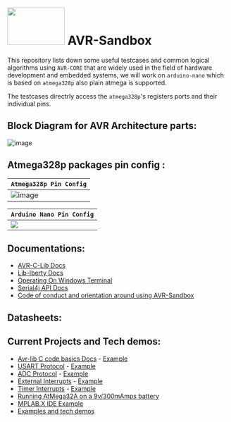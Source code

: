 # <img src="https://user-images.githubusercontent.com/60224159/178119492-91d3cc70-a88f-4b9a-94a0-ca7b68b1d861.png" width="130" height="85"> AVR-Sandbox 

This repository lists down some useful testcases and common logical algorithms using `AVR-CORE` that are widely used in the field of hardware development and embedded systems, 
we will work on `arduino-nano` which is based on `atmega328p` also plain atmega is supported.

The testcases directrly access the `atmega328p`'s registers ports and their individual pins.

## Block Diagram for AVR Architecture parts: 

![image](https://user-images.githubusercontent.com/60224159/178119440-5a0fb95e-3dc6-4bc5-af58-9992d5c60221.png)

## Atmega328p packages pin config :

| `Atmega328p Pin Config` |
|---------------------------|
| ![image](https://user-images.githubusercontent.com/60224159/178119359-772c1963-6be5-4773-8e59-d9e5f5dcf3ba.png) |

| `Arduino Nano Pin Config` | 
|-------------------------|
| ![](https://software-hardware-codesign.github.io/AVR-Sandbox/Pinout-NANO_latest.png) |

## Documentations:
- [AVR-C-Lib Docs](https://software-hardware-codesign.github.io/AVR-Sandbox/docs/avr-libc/avr-libc-user-manual/index.html)
- [Lib-Iberty Docs](https://software-hardware-codesign.github.io/AVR-Sandbox/docs/libiberty/libiberty.html)
- [Operating On Windows Terminal](https://software-hardware-codesign.github.io/AVR-Sandbox/HelloWindowsTerminal/README.md)
- [Serial4j API Docs](WIP)
- [Code of conduct and orientation around using AVR-Sandbox](WIP)

## Datasheets:

## Current Projects and Tech demos: 
- [Avr-lib C code basics Docs](https://software-hardware-codesign.github.io/AVR-Sandbox/AvrDataTypes) - [Example](https://github.com/Software-Hardware-Codesign/AVR-Sandbox/blob/master/AvrDataTypes/main/lib/AvrDataTypes.c)
- [USART Protocol](https://software-hardware-codesign.github.io/AVR-Sandbox/HelloUART) - [Example](https://github.com/Software-Hardware-Codesign/AVR-Sandbox/blob/master/HelloUART/main/lib/HelloUART.c)
- [ADC Protocol](https://software-hardware-codesign.github.io/AVR-Sandbox/HelloAnalogRead) - [Example](https://github.com/Software-Hardware-Codesign/AVR-Sandbox/blob/master/HelloAnalogRead/main/lib/HelloAnalogRead.c)
- [External Interrupts](https://software-hardware-codesign.github.io/AVR-Sandbox/HelloExternalInterrupts) - [Example](https://github.com/Software-Hardware-Codesign/AVR-Sandbox/blob/master/HelloExternalInterrupts/main/lib/HelloExternalInterrupts.c)
- [Timer Interrupts](https://software-hardware-codesign.github.io/AVR-Sandbox/HelloTimerInterrupts) - [Example](https://github.com/Software-Hardware-Codesign/AVR-Sandbox/blob/master/HelloTimerInterrupts/main/lib/HelloTimerInterrupt.c)
- [Running AtMega32A on a 9v/300mAmps battery](https://software-hardware-codesign.github.io/AVR-Sandbox/HelloUsbAsp)
- [MPLAB.X IDE Example](https://software-hardware-codesign.github.io/AVR-Sandbox/HelloMPLab.X)
- [Examples and tech demos](https://github.com/Software-Hardware-Codesign/AVR-Sandbox/projects/1?fullscreen=true)
